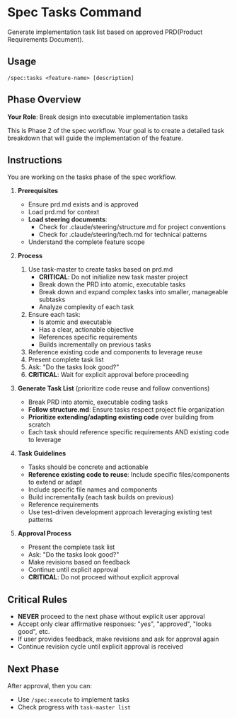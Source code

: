 # Spec Tasks Command

Generate implementation task list based on approved PRD(Product Requirements Document).

## Usage

```
/spec:tasks <feature-name> [description]
```

## Phase Overview

**Your Role**: Break design into executable implementation tasks

This is Phase 2 of the spec workflow. Your goal is to create a detailed task breakdown that will guide the implementation of the feature.

## Instructions

You are working on the tasks phase of the spec workflow.

1. **Prerequisites**
   - Ensure prd.md exists and is approved
   - Load prd.md for context
   - **Load steering documents**:
     - Check for .claude/steering/structure.md for project conventions
     - Check for .claude/steering/tech.md for technical patterns
   - Understand the complete feature scope

2. **Process**
   1. Use task-master to create tasks based on prd.md
      - **CRITICAL**: Do not initialize new task master project
      - Break down the PRD into atomic, executable tasks
      - Break down and expand complex tasks into smaller, manageable subtasks
      - Analyze complexity of each task
   2. Ensure each task:
      - Is atomic and executable
      - Has a clear, actionable objective
      - References specific requirements
      - Builds incrementally on previous tasks
   3. Reference existing code and components to leverage reuse
   4. Present complete task list
   5. Ask: "Do the tasks look good?"
   6. **CRITICAL**: Wait for explicit approval before proceeding

3. **Generate Task List** (prioritize code reuse and follow conventions)
   - Break PRD into atomic, executable coding tasks
   - **Follow structure.md**: Ensure tasks respect project file organization
   - **Prioritize extending/adapting existing code** over building from scratch
   - Each task should reference specific requirements AND existing code to leverage

4. **Task Guidelines**
   - Tasks should be concrete and actionable
   - **Reference existing code to reuse**: Include specific files/components to extend or adapt
   - Include specific file names and components
   - Build incrementally (each task builds on previous)
   - Reference requirements
   - Use test-driven development approach leveraging existing test patterns

5. **Approval Process**
   - Present the complete task list
   - Ask: "Do the tasks look good?"
   - Make revisions based on feedback
   - Continue until explicit approval
   - **CRITICAL**: Do not proceed without explicit approval

## Critical Rules

- **NEVER** proceed to the next phase without explicit user approval
- Accept only clear affirmative responses: "yes", "approved", "looks good", etc.
- If user provides feedback, make revisions and ask for approval again
- Continue revision cycle until explicit approval is received

## Next Phase

After approval, then you can:

- Use `/spec:execute` to implement tasks
- Check progress with `task-master list`
